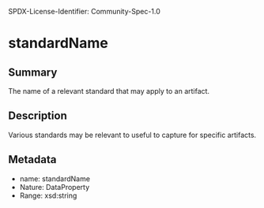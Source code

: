 SPDX-License-Identifier: Community-Spec-1.0

# standardName

## Summary

The name of a relevant standard that may apply to an artifact.

## Description

Various standards may be relevant to useful to capture for specific artifacts. 

## Metadata

- name: standardName
- Nature: DataProperty
- Range: xsd:string

